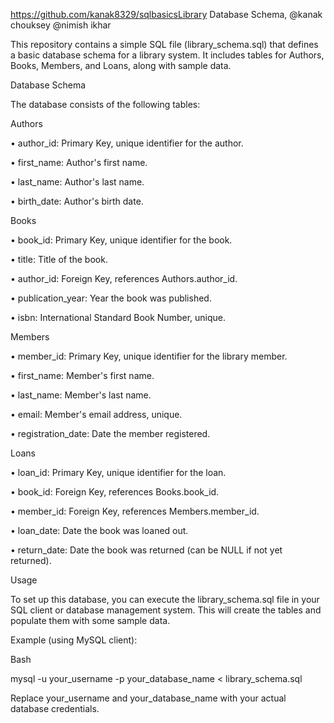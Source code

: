 https://github.com/kanak8329/sqlbasicsLibrary Database Schema, @kanak chouksey @nimish ikhar 

This repository contains a simple SQL file (library_schema.sql) that defines a basic database schema for a library system. It includes tables for Authors, Books, Members, and Loans, along with sample data.

Database Schema

The database consists of the following tables:

Authors

•
author_id: Primary Key, unique identifier for the author.

•
first_name: Author's first name.

•
last_name: Author's last name.

•
birth_date: Author's birth date.

Books

•
book_id: Primary Key, unique identifier for the book.

•
title: Title of the book.

•
author_id: Foreign Key, references Authors.author_id.

•
publication_year: Year the book was published.

•
isbn: International Standard Book Number, unique.

Members

•
member_id: Primary Key, unique identifier for the library member.

•
first_name: Member's first name.

•
last_name: Member's last name.

•
email: Member's email address, unique.

•
registration_date: Date the member registered.

Loans

•
loan_id: Primary Key, unique identifier for the loan.

•
book_id: Foreign Key, references Books.book_id.

•
member_id: Foreign Key, references Members.member_id.

•
loan_date: Date the book was loaned out.

•
return_date: Date the book was returned (can be NULL if not yet returned).

Usage

To set up this database, you can execute the library_schema.sql file in your SQL client or database management system. This will create the tables and populate them with some sample data.

Example (using MySQL client):

Bash


mysql -u your_username -p your_database_name < library_schema.sql


Replace your_username and your_database_name with your actual database credentials.

